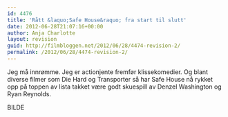 ```yaml
---
id: 4476
title: 'Rått &laquo;Safe House&raquo; fra start til slutt'
date: 2012-06-28T21:07:16+00:00
author: Anja Charlotte
layout: revision
guid: http://filmbloggen.net/2012/06/28/4474-revision-2/
permalink: /2012/06/28/4474-revision-2/
---
```

Jeg må innrømme. Jeg er actionjente fremfør klissekomedier. Og blant diverse filmer som Die Hard og Transporter så har Safe House nå rykket opp på toppen av lista takket være godt skuespill av Denzel Washington og Ryan Reynolds.

BILDE

&nbsp;